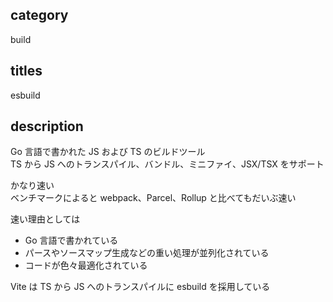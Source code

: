 ## category

build

## titles

esbuild

## description

Go 言語で書かれた JS および TS のビルドツール  
TS から JS へのトランスパイル、バンドル、ミニファイ、JSX/TSX をサポート

かなり速い  
ベンチマークによると webpack、Parcel、Rollup と比べてもだいぶ速い

速い理由としては

- Go 言語で書かれている
- パースやソースマップ生成などの重い処理が並列化されている
- コードが色々最適化されている

Vite は TS から JS へのトランスパイルに esbuild を採用している
